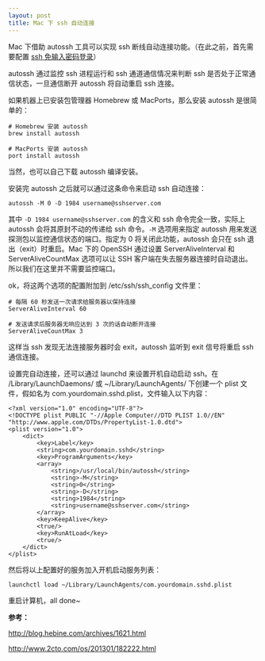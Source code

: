 ```yaml
---
layout: post
title: Mac 下 ssh 自动连接
---
```


Mac 下借助 autossh 工具可以实现 ssh 断线自动连接功能。（在此之前，首先需要配置 [ssh 免输入密码登录][1]）

autossh 通过监控 ssh 进程运行和 ssh 通道通信情况来判断 ssh 是否处于正常通信状态，一旦通信断开 autossh 将自动重启 ssh 连接。

如果机器上已安装包管理器 Homebrew 或 MacPorts，那么安装 autossh 是很简单的：

	# Homebrew 安装 autossh
	brew install autossh
	
	# MacPorts 安装 autossh
	port install autossh

当然，也可以自己下载 autossh 编译安装。

安装完 autossh 之后就可以通过这条命令来启动 ssh 自动连接：

	autossh -M 0 -D 1984 username@sshserver.com
	
其中 `-D 1984 username@sshserver.com` 的含义和 ssh 命令完全一致，实际上autossh 会将其原封不动的传递给 ssh 命令。`-M` 选项用来指定 autossh 用来发送探测包以监控通信状态的端口。指定为 0 将关闭此功能，autossh 会只在 ssh 退出（exit）时重启。Mac 下的 OpenSSH 通过设置 ServerAliveInterval 和 ServerAliveCountMax 选项可以让 SSH 客户端在失去服务器连接时自动退出。所以我们在这里并不需要监控端口。

ok，将这两个选项的配置附加到 /etc/ssh/ssh_config 文件里：

	# 每隔 60 秒发送一次请求给服务器以保持连接
	ServerAliveInterval 60
	
	# 发送请求后服务器无响应达到 3 次的话自动断开连接
	ServerAliveCountMax 3

这样当 ssh 发现无法连接服务器时会 exit，autossh 监听到 exit 信号将重启 ssh 通信连接。

设置完自动连接，还可以通过 launchd 来设置开机自动启动 ssh。在 /Library/LaunchDaemons/ 或 ~/Library/LaunchAgents/ 下创建一个 plist 文件，假如名为 com.yourdomain.sshd.plist，文件输入以下内容：

	<?xml version="1.0" encoding="UTF-8"?>
	<!DOCTYPE plist PUBLIC "-//Apple Computer//DTD PLIST 1.0//EN" "http://www.apple.com/DTDs/PropertyList-1.0.dtd">
	<plist version="1.0">
    	<dict>
        	<key>Label</key>
        	<string>com.yourdomain.sshd</string>
        	<key>ProgramArguments</key>
        	<array>
            	<string>/usr/local/bin/autossh</string>
            	<string>-M</string>
            	<string>0</string>
            	<string>-D</string>
            	<string>1984</string>
            	<string>username@sshserver.com</string>
        	</array>
        	<key>KeepAlive</key>
        	<true/>
        	<key>RunAtLoad</key>
        	<true/>
    	</dict>
	</plist>

然后将以上配置好的服务加入开机启动服务列表：

	launchctl load ~/Library/LaunchAgents/com.yourdomain.sshd.plist

重启计算机，all done~

**参考：**

http://blog.hebine.com/archives/1621.html

http://www.2cto.com/os/201301/182222.html

[1]:http://smileherd.github.com/2013/03/07/authorized_keys_config